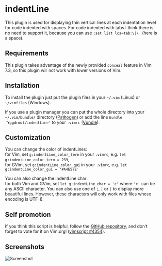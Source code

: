 indentLine
==========

This plugin is used for displaying thin vertical lines at each indentation level for code indented with spaces. For code indented with tabs I think there is no need to support it, because you can use `:set list lcs=tab:\|\ ` (here is a space).

## Requirements
This plugin takes advantage of the newly provided `conceal` feature in Vim 7.3, so this plugin will not work with lower versions of Vim.

## Installation
To install the plugin just put the plugin files in your `~/.vim` (Linux) or `~/vimfiles` (Windows).

If you use a plugin manager you can put the whole directory into your `~/.vim/bundle/` directory ([Pathogen][pathogen]) or add the line `Bundle 'Yggdroot/indentLine'` to your `.vimrc` ([Vundle][vundle]).

## Customization
You can change the color of indentLines:  
for Vim, set `g:indentLine_color_term` in your `.vimrc`, e.g. `let g:indentLine_color_term = 239`,  
for GVim, set `g:indentLine_color_gui` in your `.vimrc`, e.g. `let g:indentLine_color_gui = '#A4E57E'`

You can also change the indentLine char:  
for both Vim and GVim, set `let g:indentLine_char = 'c'` where `'c'` can be any ASCII character. You can also use one of `¦`, `┆` or `│` to display more beautiful lines. However, these characters will only work with files whose encoding is UTF-8.

## Self promotion
If you think this script is helpful, follow the [GitHub repository][repository], and don't forget to vote for it on Vim.org! ([vimscript #4354][script]).

[pathogen]: https://github.com/tpope/vim-pathogen
[vundle]: https://github.com/gmarik/vundle
[repository]: https://github.com/Yggdroot/indentLine
[script]: http://www.vim.org/scripts/script.php?script_id=4354


## Screenshots
![Screenshot](http://i.imgur.com/KVi0T.jpg)

